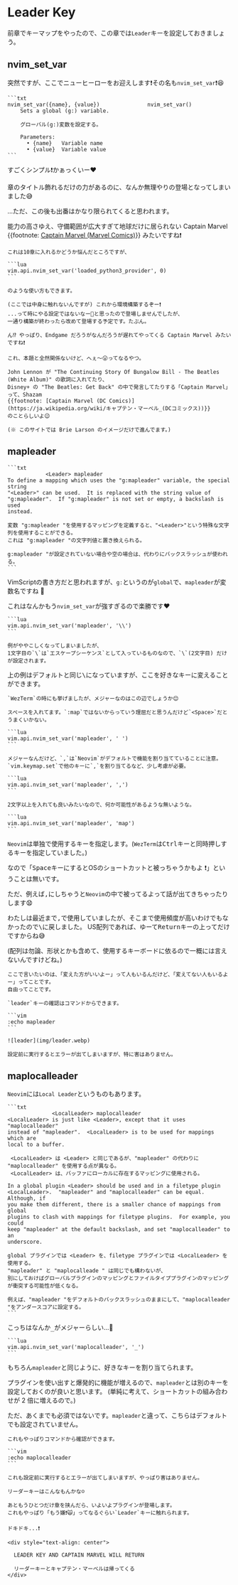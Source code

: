 # Leader Key

前章でキーマップをやったので、この章では`Leader`キーを設定しておきましょう。

## nvim_set_var

突然ですが、ここでニューヒーローをお迎えします❗その名も`nvim_set_var`❗😆

~~~admonish info title=":h nvim_set_var"
```txt
nvim_set_var({name}, {value})               nvim_set_var()
    Sets a global (g:) variable.

    グローバル(g:)変数を設定する。

    Parameters:
      • {name}   Variable name
      • {value}  Variable value
```
~~~

すごくシンプル❗かぁっくいー❤️

章のタイトル飾れるだけの力があるのに、なんか無理やりの登場となってしまいました😅

...ただ、この後も出番はかなり限られてくると思われます。

能力の高さゆえ、守備範囲が広大すぎて地球だけに居られない Captain Marvel
{{footnote: [Captain Marvel (Marvel Comics)](https://ja.wikipedia.org/wiki/キャプテン・マーベル_(マーベル・コミック))}}
みたいですね❗

~~~admonish tip
これは10章に入れるかどうか悩んだところですが、

```lua
vim.api.nvim_set_var('loaded_python3_provider', 0)
```

のような使い方もできます。

(ここでは中身に触れないんですが) これから環境構築するぞー❗
...って時にやる設定ではないなー🤔と思ったので登場しませんでしたが、
一通り構築が終わったら改めて登場する予定です。たぶん。

ん⁉️ やっぱり、Endgame だろうがなんだろうが遅れてやってくる Captain Marvel みたいですね❗
~~~

```admonish note
これ、本題と全然関係ないけど、へぇ〜😮ってなるやつ。

John Lennon が "The Continuing Story Of Bungalow Bill - The Beatles (White Album)" の歌詞に入れてたり、
Disney+ の "The Beatles: Get Back" の中で発言してたりする「Captain Marvel」って、Shazam
{{footnote: [Captain Marvel (DC Comics)](https://ja.wikipedia.org/wiki/キャプテン・マーベル_(DCコミックス))}}
のことらしいよ😉

(※ このサイトでは Brie Larson のイメージだけで進んでます。)
```

## mapleader

~~~admonish info title=":h mapleader"
```txt
            <Leader> mapleader
To define a mapping which uses the "g:mapleader" variable, the special string
"<Leader>" can be used.  It is replaced with the string value of
"g:mapleader".  If "g:mapleader" is not set or empty, a backslash is used
instead.

変数 "g:mapleader "を使用するマッピングを定義すると、"<Leader>"という特殊な文字列を使用することができる。
これは "g:mapleader "の文字列値と置き換えられる。

g:mapleader "が設定されていない場合や空の場合は、代わりにバックスラッシュが使われる。
```
~~~

VimScriptの書き方だと思われますが、`g:`というのが`global`で、`mapleader`が変数名ですね 🤔

これはなんかもう`nvim_set_var`が強すぎるので楽勝です❤️

~~~admonish example title="keybinds.lua"
```lua
vim.api.nvim_set_var('mapleader', '\\')
```
~~~

```admonish note
例がややこしくなってしまいましたが、
1文字目の`\`は`エスケープシーケンス`として入っているものなので、`\`(2文字目) だけが設定されます。
```

上の例はデフォルトと同じ<kbd>\\</kbd>になっていますが、ここを好きなキーに変えることができます。

~~~admonish tip
`WezTerm`の時にも挙げましたが、メジャーなのはこの辺でしょうか😌
~~~

~~~admonish tip title=""
スペースを入れてます。`:map`ではないからっていう理屈だと思うんだけど`<Space>`だとうまくいかない。

```lua
vim.api.nvim_set_var('mapleader', ' ')
```
~~~

~~~admonish tip title=""
メジャーなんだけど、`,`は`Neovim`がデフォルトで機能を割り当てていることに注意。
`vim.keymap.set`で他のキーに`,`を割り当てるなど、少し考慮が必要。

```lua
vim.api.nvim_set_var('mapleader', ',')
```
~~~

~~~admonish tip title = ""
2文字以上を入れても良いみたいなので、何か可能性があるような無いような。

```lua
vim.api.nvim_set_var('mapleader', 'map')
```
~~~

`Neovim`は単独で使用するキーを指定します。(`WezTerm`は<kbd>Ctrl</kbd>キーと同時押しするキーを指定していました。)

なので「<kbd>Space</kbd>キーにするとOSのショートカットと被っちゃうかもよ ❗」ということは無いです。

ただ、例えば<kbd>,</kbd>にしちゃうと`Neovim`の中で被ってるよって話が出てきちゃったりします😧

わたしは最近まで<kbd>,</kbd>で使用していましたが、そこまで使用頻度が高いわけでもなかったので<kbd>\\</kbd>に戻しました。
US配列であれば、ゆーて<kbd>Return</kbd>キーの上ってだけですからね😅

(配列は勿論、形状とかも含めて、使用するキーボードに依るので一概には言えないんですけどね。)

```admonish note
ここで言いたいのは、「変えた方がいいよー」って人もいるんだけど、「変えてない人もいるよー」ってことです。
自由ってことです。
```

~~~admonish tip
`leader`キーの確認はコマンドからできます。

```vim
:echo mapleader
```

![leader](img/leader.webp)

設定前に実行するとエラーが出てしまいますが、特に害はありません。
~~~

## maplocalleader

`Neovim`には`Local Leader`というものもあります。

~~~admonish example title="keybinds.lua"
```txt
              <LocalLeader> maplocalleader
<LocalLeader> is just like <Leader>, except that it uses "maplocalleader"
instead of "mapleader".  <LocalLeader> is to be used for mappings which are
local to a buffer.

 <LocalLeader> は <Leader> と同じであるが、"mapleader" の代わりに "maplocalleader" を使用する点が異なる。
 <LocalLeader> は、バッファにローカルに存在するマッピングに使用される。

In a global plugin <Leader> should be used and in a filetype plugin
<LocalLeader>.  "mapleader" and "maplocalleader" can be equal.  Although, if
you make them different, there is a smaller chance of mappings from global
plugins to clash with mappings for filetype plugins.  For example, you could
keep "mapleader" at the default backslash, and set "maplocalleader" to an
underscore.

global プラグインでは <Leader> を、filetype プラグインでは <LocalLeader> を使用する。
"mapleader" と "maplocalleade " は同じでも構わないが、
別にしておけばグローバルプラグインのマッピングとファイルタイププラグインのマッピングが衝突する可能性が低くなる。

例えば、"mapleader "をデフォルトのバックスラッシュのままにして、"maplocalleader "をアンダースコアに設定する。
```
~~~

こっちはなんか<kbd>_</kbd>がメジャーらしい...🤔

~~~admonish example title="keybinds.lua"
```lua
vim.api.nvim_set_var('maplocalleader', '_')
```
~~~

もちろん`mapleader`と同じように、好きなキーを割り当てられます。

プラグインを使い出すと爆発的に機能が増えるので、`mapleader`とは別のキーを設定しておくのが良いと思います。
(単純に考えて、ショートカットの組み合わせが 2 倍に増えるので。)

ただ、あくまでも必須ではないです。`mapleader`と違って、こちらはデフォルトでも設定されていません。

~~~admonish tip
これもやっぱりコマンドから確認ができます。

```vim
:echo maplocalleader
```

これも設定前に実行するとエラーが出てしまいますが、やっぱり害はありません。
~~~

```admonish success
リーダーキーはこんなもんかな☺️

あともうひとつだけ章を挟んだら、いよいよプラグインが登場します。
これもやっぱり「もう嫌❗🙀」ってなるぐらい`Leader`キーに触れられます。

ドキドキ...❗
```

```admonish success title=""
<div style="text-align: center">

  LEADER KEY AND CAPTAIN MARVEL WILL RETURN

  リーダーキーとキャプテン・マーベルは帰ってくる
</div>
```
